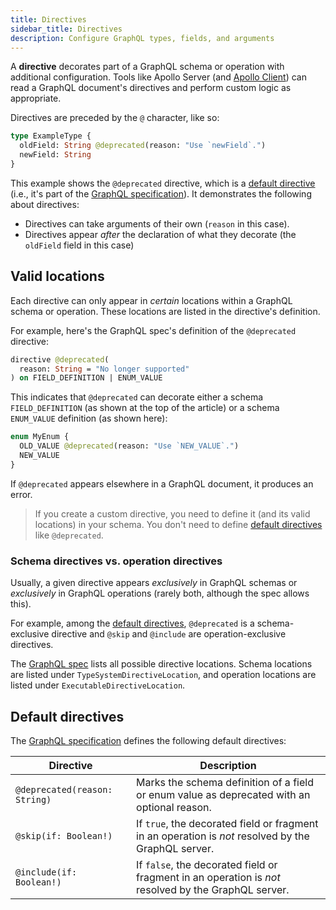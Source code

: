```yaml
---
title: Directives
sidebar_title: Directives
description: Configure GraphQL types, fields, and arguments
---
```


A **directive** decorates part of a GraphQL schema or operation with additional configuration. Tools like Apollo Server (and [Apollo Client](https://www.apollographql.com/docs/react/local-state/managing-state-with-field-policies/#querying)) can read a GraphQL document's directives and perform custom logic as appropriate.

Directives are preceded by the `@` character, like so:

```graphql{2}:title=schema.graphql
type ExampleType {
  oldField: String @deprecated(reason: "Use `newField`.")
  newField: String
}
```

This example shows the `@deprecated` directive, which is a [default directive](#default-directives) (i.e., it's part of the [GraphQL specification](http://spec.graphql.org/June2018/#sec--deprecated)). It demonstrates the following about directives:

* Directives can take arguments of their own (`reason` in this case).
* Directives appear _after_ the declaration of what they decorate (the `oldField` field in this case)

## Valid locations

Each directive can only appear in _certain_ locations within a GraphQL schema or operation. These locations are listed in the directive's definition.

For example, here's the GraphQL spec's definition of the `@deprecated` directive:

```graphql
directive @deprecated(
  reason: String = "No longer supported"
) on FIELD_DEFINITION | ENUM_VALUE
```

This indicates that `@deprecated` can decorate either a schema  `FIELD_DEFINITION` (as shown at the top of the article) or a schema `ENUM_VALUE` definition (as shown here):

```graphql:title=schema.graphql
enum MyEnum {
  OLD_VALUE @deprecated(reason: "Use `NEW_VALUE`.")
  NEW_VALUE
}
```

If `@deprecated` appears elsewhere in a GraphQL document, it produces an error.

> If you create a custom directive, you need to define it (and its valid locations) in your schema. You don't need to define [default directives](#default-directives) like `@deprecated`.

### Schema directives vs. operation directives

Usually, a given directive appears _exclusively_ in GraphQL schemas or _exclusively_ in GraphQL operations (rarely both, although the spec allows this).

For example, among the [default directives](#default-directives), `@deprecated` is a schema-exclusive directive and `@skip` and `@include` are operation-exclusive directives.

The [GraphQL spec](https://spec.graphql.org/June2018/#sec-Type-System.Directives) lists all possible directive locations. Schema locations are listed under `TypeSystemDirectiveLocation`, and operation locations are listed under `ExecutableDirectiveLocation`.

## Default directives

The [GraphQL specification](http://spec.graphql.org/June2018/#sec-Type-System.Directives) defines the following default directives:

| Directive | Description |
|-----------|-------------|
| `@deprecated(reason: String)` | Marks the schema definition of a field or enum value as deprecated with an optional reason. |
| `@skip(if: Boolean!)` | If `true`, the decorated field or fragment in an operation is _not_ resolved by the GraphQL server. |
| `@include(if: Boolean!)` | If `false`, the decorated field or fragment in an operation is _not_ resolved by the GraphQL server. |
